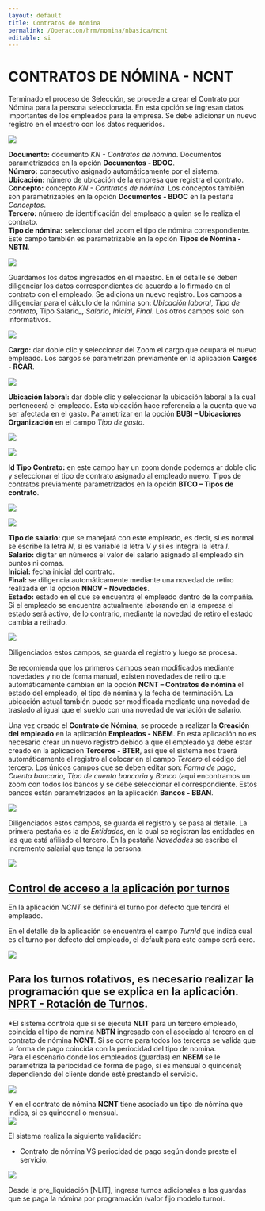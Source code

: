 ```yaml
---
layout: default
title: Contratos de Nómina
permalink: /Operacion/hrm/nomina/nbasica/ncnt
editable: si
---
```


# CONTRATOS DE NÓMINA - NCNT

Terminado el proceso de Selección, se procede a crear el Contrato por Nómina para la persona seleccionada.  En esta opción se ingresan datos importantes de los empleados para la empresa. Se debe adicionar un nuevo registro en el maestro con los datos requeridos.  

![](ncnt1.png)

**Documento:** documento _KN - Contratos de nómina_. Documentos parametrizados en la opción **Documentos - BDOC**.   
**Número:** consecutivo asignado automáticamente por el sistema.  
**Ubicación:** número de ubicación de la empresa que registra el contrato.  
**Concepto:** concepto _KN - Contratos de nómina_. Los conceptos también son parametrizables en la opción **Documentos - BDOC** en la pestaña _Conceptos_.  
**Tercero:** número de identificación del empleado a quien se le realiza el contrato.  
**Tipo de nómina:** seleccionar del zoom el tipo de nómina correspondiente.  Este campo también es parametrizable en la opción **Tipos de Nómina - NBTN**.  

![](ncnt2.png)

Guardamos los datos ingresados en el maestro. En el detalle se deben diligenciar los datos correspondientes de acuerdo a lo firmado en el contrato con el empleado. Se adiciona un nuevo registro.  Los campos a diligenciar para el cálculo de la nómina son: _Ubicación laboral_, _Tipo de contrato_, Tipo Salario_, _Salario_, _Inicial_,  _Final_.  Los otros campos solo son informativos.  

![](ncnt3.png)

**Cargo:** dar doble clic y seleccionar del Zoom el cargo que ocupará el nuevo empleado.   Los cargos se parametrizan previamente en la aplicación **Cargos - RCAR**.

![](ncnt4.png)

**Ubicación laboral:** dar doble clic y seleccionar la ubicación laboral a la cual pertenecerá el empleado. Esta ubicación hace referencia a la cuenta que va ser afectada en el gasto. Parametrizar en la opción **BUBI – Ubicaciones Organización** en el campo _Tipo de gasto_.  

![](ncnt5.png)

![](ncnt6.png)

**Id Tipo Contrato:** en este campo hay un zoom donde podemos ar doble clic y seleccionar el tipo de contrato asignado al empleado nuevo. Tipos de contratos previamente parametrizados en la opción **BTCO – Tipos de contrato**.  

![](ncnt7.png)  

![](ncnt8.png)


**Tipo de salario:** que se manejará con este empleado, es decir, si es normal se escribe la letra _N_, si es variable la letra _V_ y si es integral la letra _I_.  
**Salario:** digitar en números el valor del salario asignado al empleado sin puntos ni comas.  
**Inicial:** fecha inicial del contrato.  
**Final:** se diligencia automáticamente mediante una novedad de retiro realizada en la opción **NNOV - Novedades**.  
**Estado:** estado en el que se encuentra el empleado dentro de la compañía. Si el empleado se encuentra actualmente laborando en la empresa el estado será activo, de lo contrario, mediante la novedad de retiro el estado cambia a retirado.  

![](ncnt9.png)  

Diligenciados estos campos, se guarda el registro y luego se procesa.  


Se recomienda que los primeros campos sean modificados mediante novedades y no de forma manual, existen novedades de retiro que automáticamente cambian en la opción **NCNT – Contratos de nómina** el estado del empleado, el tipo de nómina y la fecha de terminación. La ubicación actual también puede ser modificada mediante una novedad de traslado al igual que el sueldo con una novedad de variación de salario.  

Una vez creado el **Contrato de Nómina**, se procede a realizar la **Creación del empleado** en la aplicación **Empleados - NBEM**.  En esta aplicación no es necesario crear un nuevo registro debido a que el empleado ya debe estar creado en la aplicación **Terceros - BTER**, así que el sistema nos traerá automáticamente el registro al colocar en el campo _Tercero_ el código del tercero.  Los únicos campos que se deben editar son: _Forma de pago_, _Cuenta bancaria_, _Tipo de cuenta bancaria_ y _Banco_ (aquí encontramos un zoom con todos los bancos y se debe seleccionar el correspondiente.  Estos bancos están parametrizados en la aplicación **Bancos - BBAN**.  

![](ncnt12.png)

Diligenciados estos campos, se guarda el registro y se pasa al detalle.  La primera pestaña es la de _Entidades_, en la cual se registran las entidades en las que está afiliado el tercero.  En la pestaña _Novedades_ se escribe el incremento salarial que tenga la persona. 

![](ncnt13.png)



## [Control de acceso a la aplicación por turnos](http://docs.oasiscom.com/Operacion/hrm/nomina/nbasica/ncnt#control-de-acceso-a-la-aplicaci%C3%B3n-por-turnos)

En la aplicación _NCNT_ se definirá el turno por defecto que tendrá el empleado.  

En el detalle de la aplicación se encuentra el campo _TurnId_ que indica cual es el turno por defecto del empleado, el default para este campo será cero.  

![](ncnt10.png)

Para los turnos rotativos, es necesario realizar la programación que se explica en la aplicación.  
[**NPRT - Rotación de Turnos**](http://docs.oasiscom.com//Operacion/hrm/asistencia/nasistenci/nprt).  
--- 
*El sistema controla que si se ejecuta **NLIT** para un tercero empleado, coincida el tipo de nomina **NBTN** ingresado con el asociado al tercero en el contrato de nómina **NCNT**. Si se corre para todos los terceros se valida que la forma de pago coincida con la periocidad del tipo de nomina.  
Para el escenario donde los empleados (guardas) en **NBEM** se le parametriza la periocidad de forma de pago, si es mensual o quincenal; dependiendo del cliente donde esté prestando el servicio.  

![](ncnt11.png)  

Y en el contrato de nómina **NCNT** tiene asociado un tipo de nómina que indica, si es quincenal o mensual.  
![](ncnt12.png)  

El sistema realiza la siguiente validación:  

* Contrato de nómina VS periocidad de pago según donde preste el servicio.  

![](ncnt11.png)  

Desde la pre_liquidación [NLIT], ingresa turnos adicionales a los guardas que se paga la nómina por programación (valor fijo modelo turno).  





